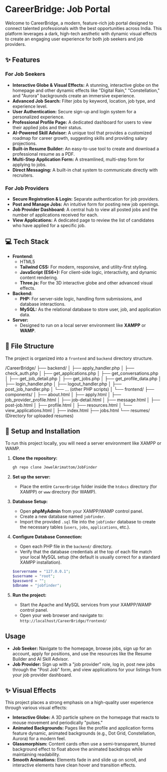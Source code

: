 
# CareerBridge: Job Portal

Welcome to CareerBridge, a modern, feature-rich job portal designed to connect talented professionals with the best opportunities across India. This platform leverages a dark, high-tech aesthetic with dynamic visual effects to create an engaging user experience for both job seekers and job providers.

## ✨ Features

### For Job Seekers
- **Interactive Globe & Visual Effects:** A stunning, interactive globe on the homepage and other dynamic effects like "Digital Rain," "Constellation," and "Aurora" backgrounds create an immersive experience.
- **Advanced Job Search:** Filter jobs by keyword, location, job type, and experience level.
- **User Authentication:** Secure sign-up and login system for a personalized experience.
- **Professional Profile Page:** A dedicated dashboard for users to view their applied jobs and their status.
- **AI-Powered Skill Advisor:** A unique tool that provides a customized roadmap for career growth, suggesting skills and providing salary projections.
- **Built-in Resume Builder:** An easy-to-use tool to create and download a professional resume as a PDF.
- **Multi-Step Application Form:** A streamlined, multi-step form for applying to jobs.
- **Direct Messaging:** A built-in chat system to communicate directly with recruiters.

### For Job Providers
- **Secure Registration & Login:** Separate authentication for job providers.
- **Post and Manage Jobs:** An intuitive form for posting new job openings.
- **Job Provider Dashboard:** A central hub to view all posted jobs and the number of applications received for each.
- **View Applications:** A dedicated page to review the list of candidates who have applied for a specific job.

## 💻 Tech Stack

- **Frontend:**
  - HTML5
  - **Tailwind CSS:** For modern, responsive, and utility-first styling.
  - **JavaScript (ES6+):** For client-side logic, interactivity, and dynamic content rendering.
  - **Three.js:** For the 3D interactive globe and other advanced visual effects.
- **Backend:**
  - **PHP:** For server-side logic, handling form submissions, and database interactions.
  - **MySQL:** As the relational database to store user, job, and application data.
- **Server:**
  - Designed to run on a local server environment like **XAMPP** or **WAMP**.

## 📂 File Structure

The project is organized into a `frontend` and `backend` directory structure.

/CareerBridge/
├── backend/
│   ├── apply_handler.php
│   ├── check_auth.php
│   ├── get_applications.php
│   ├── get_conversations.php
│   ├── get_job_detail.php
│   ├── get_jobs.php
│   ├── get_profile_data.php
│   ├── login_handler.php
│   ├── logout_handler.php
│   ├── post_job_handler.php
│   └── ... (other PHP scripts)
│
└── frontend/
├── components/
│   ├── about.html
│   ├── apply.html
│   ├── job_provider_profile.html
│   ├── job-detail.html
│   ├── message.html
│   ├── post-job.html
│   ├── profile.html
│   ├── resources.html
│   └── view_applications.html
│
├── index.html
├── jobs.html
└── resumes/ (Directory for uploaded resumes)

## 🚀 Setup and Installation

To run this project locally, you will need a server environment like XAMPP or WAMP.

1.  **Clone the repository:**
    ```bash
    gh repo clone JewelArimattom/JobFinder
    ```

2.  **Set up the server:**
    - Place the entire `CareerBridge` folder inside the `htdocs` directory (for XAMPP) or `www` directory (for WAMP).

3.  **Database Setup:**
    - Open **phpMyAdmin** from your XAMPP/WAMP control panel.
    - Create a new database named `jobfinder`.
    - Import the provided `.sql` file into the `jobfinder` database to create the necessary tables (`users`, `jobs`, `applications`, etc.).

4.  **Configure Database Connection:**
    - Open each PHP file in the `backend/` directory.
    - Verify that the database credentials at the top of each file match your local MySQL setup (the default is usually correct for a standard XAMPP installation).
    ```php
    $servername = "127.0.0.1";
    $username = "root";
    $password = "";
    $dbname = "jobfinder";
    ```

5.  **Run the project:**
    - Start the Apache and MySQL services from your XAMPP/WAMP control panel.
    - Open your web browser and navigate to: `http://localhost/CareerBridge/frontend/`

## Usage

- **Job Seeker:** Navigate to the homepage, browse jobs, sign up for an account, apply for positions, and use the resources like the Resume Builder and AI Skill Advisor.
- **Job Provider:** Sign up with a "job provider" role, log in, post new jobs through the "Post Job" form, and view applications for your listings from your job provider dashboard.

## ✨ Visual Effects

This project places a strong emphasis on a high-quality user experience through various visual effects:

- **Interactive Globe:** A 3D particle sphere on the homepage that reacts to mouse movement and periodically "pulses."
- **Animated Backgrounds:** Pages like the profile and application forms feature dynamic, animated backgrounds (e.g., Dot Grid, Constellation, Aurora) for a modern feel.
- **Glassmorphism:** Content cards often use a semi-transparent, blurred background effect to float above the animated backdrops while maintaining readability.
- **Smooth Animations:** Elements fade in and slide up on scroll, and interactive elements have clean hover and transition effects.

